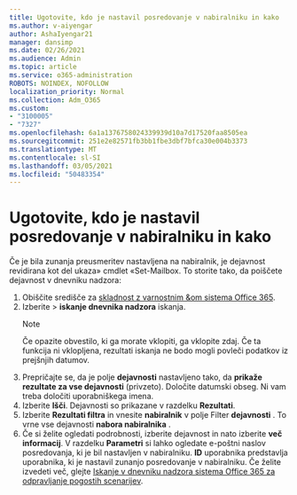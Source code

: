 ```yaml
---
title: Ugotovite, kdo je nastavil posredovanje v nabiralniku in kako
ms.author: v-aiyengar
author: AshaIyengar21
manager: dansimp
ms.date: 02/26/2021
ms.audience: Admin
ms.topic: article
ms.service: o365-administration
ROBOTS: NOINDEX, NOFOLLOW
localization_priority: Normal
ms.collection: Adm_O365
ms.custom:
- "3100005"
- "7327"
ms.openlocfilehash: 6a1a1376758024339939d10a7d17520faa8505ea
ms.sourcegitcommit: 251e2e82571fb3bb1fbe3dbf7bfca30e004b3373
ms.translationtype: MT
ms.contentlocale: sl-SI
ms.lasthandoff: 03/05/2021
ms.locfileid: "50483354"
---
```

# <a name="find-out-who-set-up-forwarding-on-a-mailbox-and-how"></a>Ugotovite, kdo je nastavil posredovanje v nabiralniku in kako

Če je bila zunanja preusmeritev nastavljena na nabiralnik, je dejavnost revidirana kot del ukaza» cmdlet «Set-Mailbox. To storite tako, da poiščete dejavnost v dnevniku nadzora:

1. Obiščite središče za [skladnost z varnostnim &om sistema Office 365](https://go.microsoft.com/fwlink/p/?linkid=2077143).
1. Izberite  >  **iskanje dnevnika nadzora** iskanja.
    > [!NOTE]
    > Če opazite obvestilo, ki ga morate vklopiti, ga vklopite zdaj. Če ta funkcija ni vklopljena, rezultati iskanja ne bodo mogli povleči podatkov iz prejšnjih datumov.
1. Prepričajte se, da je polje **dejavnosti** nastavljeno tako, da **prikaže rezultate za vse dejavnosti** (privzeto). Določite datumski obseg. Ni vam treba določiti uporabniškega imena.
1. Izberite **Išči**. Dejavnosti so prikazane v razdelku **Rezultati**.
1. Izberite **Rezultati filtra** in vnesite **nabiralnik** v polje Filter **dejavnosti** . To vrne vse dejavnosti **nabora nabiralnika** .
1. Če si želite ogledati podrobnosti, izberite dejavnost in nato izberite **več informacij**. V razdelku **Parametri** si lahko ogledate e-poštni naslov posredovanja, ki je bil nastavljen v nabiralniku. **ID** uporabnika predstavlja uporabnika, ki je nastavil zunanjo posredovanje v nabiralniku.
Če želite izvedeti več, glejte [Iskanje v dnevniku nadzora sistema Office 365 za odpravljanje pogostih scenarijev](https://go.microsoft.com/fwlink/?linkid=2103944).